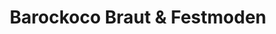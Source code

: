 ---
title: "Barockoco Braut & Festmoden"
url: /leipzig/barockoco-braut-und-festmoden/
shop: Kleidung
---